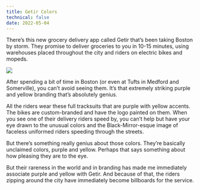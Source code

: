 ```yaml
---
title: Getir Colors
technical: false
date: 2022-05-04
---
```


There’s this new grocery delivery app called Getir that’s been taking Boston by storm. They promise to deliver groceries to you in 10-15 minutes, using warehouses placed throughout the city and riders on electric bikes and mopeds. 

![](/github-issues/167013237-6f14b4ce-a4dd-44ed-8f16-ab596c54d1d4.jpg)


After spending a bit of time in Boston (or even at Tufts in Medford and Somerville), you can’t avoid seeing them. It’s that extremely striking purple and yellow branding that’s absolutely genius. 

All the riders wear these full tracksuits that are purple with yellow accents. The bikes are custom-branded and have the logo painted on them. When you see one of their delivery riders speed by, you can’t help but have your eye drawn to the unusual colors and the Black-Mirror-esque image of faceless uniformed riders speeding through the streets. 

But there’s something really genius about those colors. They’re basically unclaimed colors, purple and yellow. Perhaps that says something about how pleasing they are to the eye. 

But their rareness in the world and in branding has made me immediately associate purple and yellow with Getir. And because of that, the riders zipping around the city have immediately become billboards for the service. 